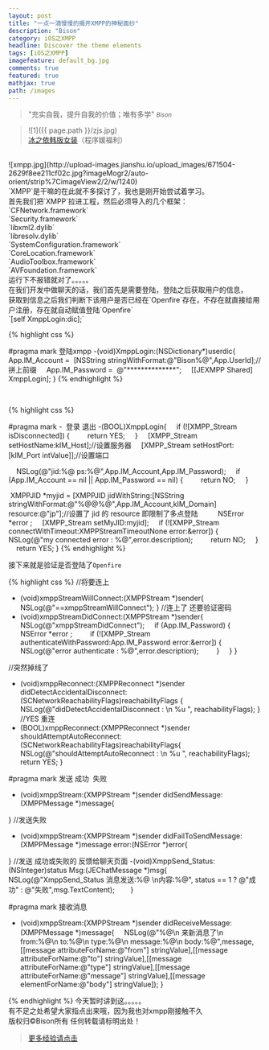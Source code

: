 ```yaml
---
layout: post
title: "一点一滴慢慢的揭开XMPP的神秘面纱"
description: "Bison"
category: iOS之XMPP
headline: Discover the theme elements
tags: [iOS之XMPP]
imagefeature: default_bg.jpg
comments: true
featured: true
mathjax: true
path: /images
---
```


>&quot;充实自我，提升自我的价值；唯有多学&quot;
><small><cite title="Plato">Bison</cite></small>

>![1]({{ page.path }}/zjs.jpg)<br>
>[冰之依韩版女装](http://allluckly.taobao.com/)（程序媛福利）<br>


<br>
![xmpp.jpg](http://upload-images.jianshu.io/upload_images/671504-2629f8ee211cf02c.jpg?imageMogr2/auto-orient/strip%7CimageView2/2/w/1240)<br>
`XMPP`是干嘛的在此就不多探讨了，我也是刚开始尝试着学习。<br>
首先我们把`XMPP`拉进工程，然后必须导入的几个框架：<br>
`CFNetwork.framework`<br>
`Security.framework`<br>
`libxml2.dylib`<br>
`libresolv.dylib`<br>
`SystemConfiguration.framework`<br>
`CoreLocation.framework`<br>
`AudioToolbox.framework`<br>
`AVFoundation.framework`<br>
运行下不报错就对了。。。。。<br>
在我们开发中做聊天的话，我们首先是需要登陆，登陆之后获取用户的信息，<br>
获取到信息之后我们判断下该用户是否已经在`Openfire`存在，不存在就直接给用户注册，存在就自动赋值登陆`Openfire`<br>
`[self XmppLogin:dic];`<br>

{% highlight css %}

#pragma mark 登陆xmpp
-(void)XmppLogin:(NSDictionary*)userdic{
    App.IM_Account =  [NSString stringWithFormat:@"Bison%@",App.UserId];//拼上前缀
    App.IM_Password =  @"**************";
    [[JEXMPP Shared] XmppLogin];
}
{% endhighlight %}

<br>

{% highlight css %}

#pragma mark -  登录 退出
-(BOOL)XmppLogin{
    if (![XMPP_Stream isDisconnected]) {
        return YES;
    }
    [XMPP_Stream setHostName:kIM_Host];//设置服务器
    [XMPP_Stream setHostPort:[kIM_Port intValue]];//设置端口

    NSLog(@"jid:%@ ps:%@",App.IM_Account,App.IM_Password);
    if (App.IM_Account == nil || App.IM_Password == nil) {
        return NO;
    }

 XMPPJID *myjid = [XMPPJID jidWithString:[NSString stringWithFormat:@"%@@%@",App.IM_Account,kIM_Domain] resource:@"jp"];//设置了 jid 的 resource 即限制了多点登陆
    
    NSError *error ;
    [XMPP_Stream setMyJID:myjid];
    if (![XMPP_Stream connectWithTimeout:XMPPStreamTimeoutNone error:&error]) {
        NSLog(@"my connected error : %@",error.description);
        return NO;
    }
    return YES;
}
{% endhighlight %}

接下来就是验证是否登陆了`Openfire`<br>

{% highlight css %}
//将要连上
- (void)xmppStreamWillConnect:(XMPPStream *)sender{
    NSLog(@"==xmppStreamWillConnect");
}
//连上了 还要验证密码
- (void)xmppStreamDidConnect:(XMPPStream *)sender{
    NSLog(@"xmppStreamDidConnect");
    if (App.IM_Password) {
        NSError *error ;
        if (![XMPP_Stream authenticateWithPassword:App.IM_Password error:&error]) {
            NSLog(@"error authenticate : %@",error.description);
        }
    }
}

//突然掉线了
- (void)xmppReconnect:(XMPPReconnect *)sender didDetectAccidentalDisconnect:(SCNetworkReachabilityFlags)reachabilityFlags {
    NSLog(@"didDetectAccidentalDisconnect : \n %u ", reachabilityFlags);
}
//YES 重连 
- (BOOL)xmppReconnect:(XMPPReconnect *)sender shouldAttemptAutoReconnect:(SCNetworkReachabilityFlags)reachabilityFlags{
    NSLog(@"shouldAttemptAutoReconnect : \n %u ", reachabilityFlags);
    return YES;
}

#pragma mark 发送 成功  失败
- (void)xmppStream:(XMPPStream *)sender didSendMessage:(XMPPMessage *)message{

}
//发送失败
- (void)xmppStream:(XMPPStream *)sender didFailToSendMessage:(XMPPMessage *)message error:(NSError *)error{

}
//发送 成功或失败的 反馈给聊天页面
-(void)XmppSend_Status:(NSInteger)status Msg:(JEChatMessage *)msg{
    NSLog(@"XmppSend_Status 消息发送:%@ \n内容:%@", status == 1 ? @"成功" : @"失败",msg.TextContent);
   
   
}

#pragma mark 接收消息
- (void)xmppStream:(XMPPStream *)sender didReceiveMessage:(XMPPMessage *)message{
    NSLog(@"%@\n 来新消息了\n from:%@\n to:%@\n type:%@\n message:%@\n body:%@",message,[[message attributeForName:@"from"] stringValue],[[message attributeForName:@"to"] stringValue],[[message attributeForName:@"type"] stringValue],[[message attributeForName:@"message"] stringValue],[[message elementForName:@"body"] stringValue]);
}

{% endhighlight %}
今天暂时讲到这。。。。。<br>
有不足之处希望大家指点出来哦，因为我也对xmpp刚接触不久<br>
版权归©Bison所有 任何转载请标明出处！<br>
 > [更多经验请点击](http://www.allluckly.cn/)








